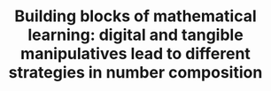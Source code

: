 ---
###############
# DO NOT EDIT
layout: publication
###############

###############
# TO EDIT
# pub title
title: "Building blocks of mathematical learning: digital and tangible manipulatives lead to different strategies in number composition"

# publication image
image:
 name: foto6094.jpg
 alt-text: "Children playing with CETA during their classroom" # provide a short description for the image #a11y

# short description of the publication
description: "It is indispensable that objects may be grasped, lifted and explored or would it be enough to interact with virtual manipulatives? And specifically, how the objects’ affordances (i.e., the possibility to grasp physical objects or drag virtual ones) will shape and constrain children’s composing strategies."

# authors of the publication
authors: "Ana Cristina Pires, Fernando González Perilli, Ewelina Bakała, Bruno Fleisher, Gustavo Sansone and Sebastián Marichal"

# link to the pdf
pdf: https://www.frontiersin.org/articles/10.3389/feduc.2019.00081/abstract

conference-name: Frontiers in Education
venue: " - Educational Psychology, 2019"

projects:
 - inclusive_education

# area for filter purpose
area: inclusive_education

---